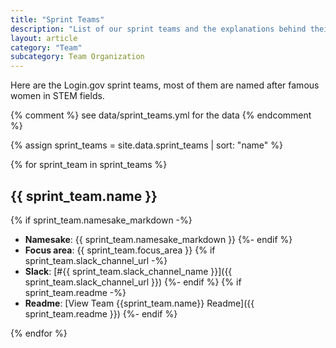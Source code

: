 ```yaml
---
title: "Sprint Teams"
description: "List of our sprint teams and the explanations behind their names"
layout: article
category: "Team"
subcategory: Team Organization
---
```


Here are the Login.gov sprint teams, most of them are named after famous women in STEM fields.

{% comment %}
see data/sprint_teams.yml for the data
{% endcomment %}

{% assign sprint_teams = site.data.sprint_teams | sort: "name" %}

{% for sprint_team in sprint_teams %}
## {{ sprint_team.name }}

{% if sprint_team.namesake_markdown -%}
* **Namesake**: {{ sprint_team.namesake_markdown }}
{%- endif %}
* **Focus area**: {{ sprint_team.focus_area }}
{% if sprint_team.slack_channel_url -%}
* **Slack**: [#{{ sprint_team.slack_channel_name }}]({{ sprint_team.slack_channel_url }})
{%- endif %}
{% if sprint_team.readme -%}
* **Readme**: [View Team {{sprint_team.name}} Readme]({{ sprint_team.readme }})
{%- endif %}

{% endfor %}
